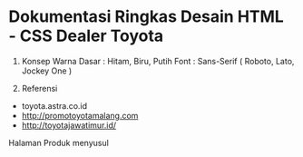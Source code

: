 # Dokumentasi Ringkas Desain HTML - CSS Dealer Toyota

1. Konsep 
Warna Dasar : Hitam, Biru, Putih
Font : Sans-Serif ( Roboto, Lato, Jockey One )

2. Referensi
- toyota.astra.co.id
- http://promotoyotamalang.com
- http://toyotajawatimur.id/

Halaman Produk menyusul

